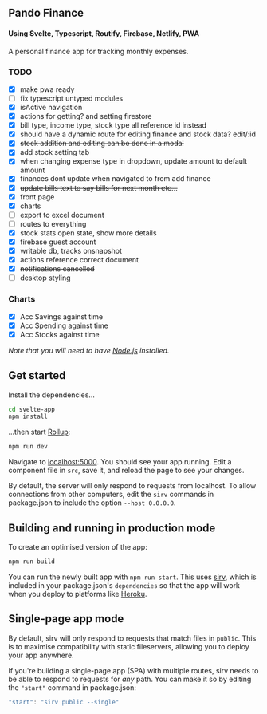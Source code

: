## Pando Finance

#### Using Svelte, Typescript, Routify, Firebase, Netlify, PWA

A personal finance app for tracking monthly expenses.

### TODO

- [x] make pwa ready
- [ ] fix typescript untyped modules
- [x] isActive navigation
- [x] actions for getting? and setting firestore
- [x] bill type, income type, stock type all reference id instead
- [x] should have a dynamic route for editing finance and stock data? edit/:id
- [x] ~~stock addition and editing can be done in a modal~~
- [x] add stock setting tab
- [x] when changing expense type in dropdown, update amount to default amount
- [x] finances dont update when navigated to from add finance
- [x] ~~update bills text to say bills for next month etc...~~
- [x] front page
- [x] charts
- [ ] export to excel document
- [ ] routes to everything
- [x] stock stats open state, show more details
- [x] firebase guest account
- [x] writable db, tracks onsnapshot
- [x] actions reference correct document
- [x] ~~notifications cancelled~~
- [ ] desktop styling

### Charts

- [x] Acc Savings against time
- [x] Acc Spending against time
- [x] Acc Stocks against time

_Note that you will need to have [Node.js](https://nodejs.org) installed._

## Get started

Install the dependencies...

```bash
cd svelte-app
npm install
```

...then start [Rollup](https://rollupjs.org):

```bash
npm run dev
```

Navigate to [localhost:5000](http://localhost:5000). You should see your app running. Edit a component file in `src`, save it, and reload the page to see your changes.

By default, the server will only respond to requests from localhost. To allow connections from other computers, edit the `sirv` commands in package.json to include the option `--host 0.0.0.0`.

## Building and running in production mode

To create an optimised version of the app:

```bash
npm run build
```

You can run the newly built app with `npm run start`. This uses [sirv](https://github.com/lukeed/sirv), which is included in your package.json's `dependencies` so that the app will work when you deploy to platforms like [Heroku](https://heroku.com).

## Single-page app mode

By default, sirv will only respond to requests that match files in `public`. This is to maximise compatibility with static fileservers, allowing you to deploy your app anywhere.

If you're building a single-page app (SPA) with multiple routes, sirv needs to be able to respond to requests for _any_ path. You can make it so by editing the `"start"` command in package.json:

```js
"start": "sirv public --single"
```

```

```
